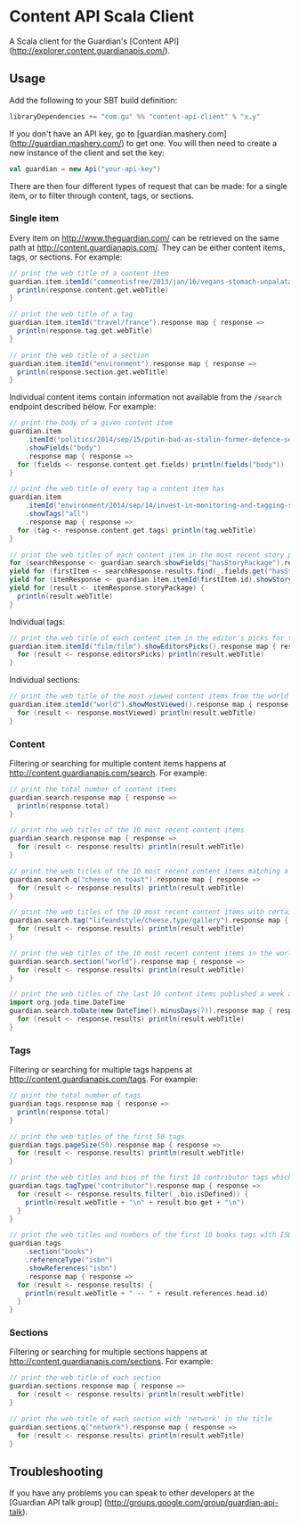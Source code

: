 Content API Scala Client
========================

A Scala client for the Guardian's [Content API] (http://explorer.content.guardianapis.com/).


Usage
-----

Add the following to your SBT build definition:

```scala
libraryDependencies += "com.gu" %% "content-api-client" % "x.y"
```

If you don't have an API key, go to [guardian.mashery.com] (http://guardian.mashery.com/) to get one. You will then need to create a new instance of the client and set the key:

```scala
val guardian = new Api("your-api-key")
```

There are then four different types of request that can be made: for a single item, or to filter through content, tags, or sections.

### Single item

Every item on http://www.theguardian.com/ can be retrieved on the same path at http://content.guardianapis.com/. They can be either content items, tags, or sections. For example:

```scala
// print the web title of a content item
guardian.item.itemId("commentisfree/2013/jan/16/vegans-stomach-unpalatable-truth-quinoa").response map { response =>
  println(response.content.get.webTitle)
}

// print the web title of a tag
guardian.item.itemId("travel/france").response map { response =>
  println(response.tag.get.webTitle)
}

// print the web title of a section
guardian.item.itemId("environment").response map { response =>
  println(response.section.get.webTitle)
}
```

Individual content items contain information not available from the `/search` endpoint described below. For example:

```scala
// print the body of a given content item
guardian.item
    .itemId("politics/2014/sep/15/putin-bad-as-stalin-former-defence-secretary")
    .showFields("body")
    .response map { response =>
  for (fields <- response.content.get.fields) println(fields("body"))
}

// print the web title of every tag a content item has
guardian.item
    .itemId("environment/2014/sep/14/invest-in-monitoring-and-tagging-sharks-to-prevent-attacks")
    .showTags("all")
    .response map { response =>
  for (tag <- response.content.get.tags) println(tag.webTitle)
}

// print the web titles of each content item in the most recent story package
for (searchResponse <- guardian.search.showFields("hasStoryPackage").response)
yield for (firstItem <- searchResponse.results.find(_.fields.get("hasStoryPackage") == "true"))
yield for (itemResponse <- guardian.item.itemId(firstItem.id).showStoryPackage().response)
yield for (result <- itemResponse.storyPackage) {
  println(result.webTitle)
}
```

Individual tags:

```scala
// print the web title of each content item in the editor's picks for the film tag
guardian.item.itemId("film/film").showEditorsPicks().response map { response =>
  for (result <- response.editorsPicks) println(result.webTitle)
}
```

Individual sections:

```scala
// print the web title of the most viewed content items from the world section
guardian.item.itemId("world").showMostViewed().response map { response =>
  for (result <- response.mostViewed) println(result.webTitle)
}
```

### Content

Filtering or searching for multiple content items happens at http://content.guardianapis.com/search. For example:

```scala
// print the total number of content items
guardian.search.response map { response =>
  println(response.total)
}

// print the web titles of the 10 most recent content items
guardian.search.response map { response =>
  for (result <- response.results) println(result.webTitle)
}

// print the web titles of the 10 most recent content items matching a search term
guardian.search.q("cheese on toast").response map { response =>
  for (result <- response.results) println(result.webTitle)
}

// print the web titles of the 10 most recent content items with certain tags
guardian.search.tag("lifeandstyle/cheese,type/gallery").response map { response =>
  for (result <- response.results) println(result.webTitle)
}

// print the web titles of the 10 most recent content items in the world section
guardian.search.section("world").response map { response =>
  for (result <- response.results) println(result.webTitle)
}

// print the web titles of the last 10 content items published a week ago
import org.joda.time.DateTime
guardian.search.toDate(new DateTime().minusDays(7)).response map { response =>
  for (result <- response.results) println(result.webTitle)
}
```

### Tags

Filtering or searching for multiple tags happens at http://content.guardianapis.com/tags. For example:

```scala
// print the total number of tags
guardian.tags.response map { response =>
  println(response.total)
}

// print the web titles of the first 50 tags
guardian.tags.pageSize(50).response map { response =>
  for (result <- response.results) println(result.webTitle)
}

// print the web titles and bios of the first 10 contributor tags which have them
guardian.tags.tagType("contributor").response map { response =>
  for (result <- response.results.filter(_.bio.isDefined)) {
    println(result.webTitle + "\n" + result.bio.get + "\n")
  }
}

// print the web titles and numbers of the first 10 books tags with ISBNs
guardian.tags
    .section("books")
    .referenceType("isbn")
    .showReferences("isbn")
    .response map { response =>
  for (result <- response.results) {
    println(result.webTitle + " -- " + result.references.head.id)
  }
}
```

### Sections

Filtering or searching for multiple sections happens at http://content.guardianapis.com/sections. For example:

```scala
// print the web title of each section
guardian.sections.response map { response =>
  for (result <- response.results) println(result.webTitle)
}

// print the web title of each section with 'network' in the title
guardian.sections.q("network").response map { response =>
  for (result <- response.results) println(result.webTitle)
}
```


Troubleshooting
---------------

If you have any problems you can speak to other developers at the [Guardian API talk group] (http://groups.google.com/group/guardian-api-talk).
